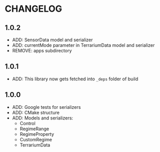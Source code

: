# CHANGELOG

## 1.0.2
- ADD: SensorData model and serializer
- ADD: currentMode parameter in TerrariumData model and serializer
- REMOVE: apps subdirectory

## 1.0.1
- ADD: This library now gets fetched into `_deps` folder of build

## 1.0.0
- ADD: Google tests for serializers
- ADD: CMake structure
- ADD: Models and serializers:
    - Control
    - RegimeRange
    - RegimeProperty
    - CustomRegime
    - TerrariumData
